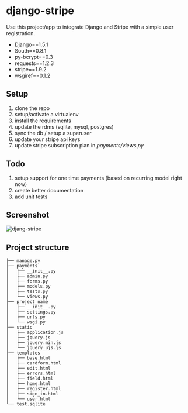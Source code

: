 django-stripe
=============

Use this project/app to integrate Django and Stripe with a simple user registration.

- Django==1.5.1
- South==0.8.1
- py-bcrypt==0.3
- requests==1.2.3
- stripe==1.9.2
- wsgiref==0.1.2

## Setup

1. clone the repo
2. setup/activate a virtualenv
3. install the requirements
4. update the rdms (sqlite, mysql, postgres)
5. sync the db / setup a superuser
6. update your stripe api keys
7. update stripe subscription plan in *payments/views.py*

## Todo

1. setup support for one time payments (based on recurring model right now)
2. create better documentation
3. add unit tests

## Screenshot

![djang-stripe](http://content.screencast.com/users/Mike_Extentech/folders/Jing/media/f3afdf22-d5a2-49a7-b8c6-44cd3828037f/00000208.png)

## Project structure

    ├── manage.py
    ├── payments
    │   ├── __init__.py
    │   ├── admin.py
    │   ├── forms.py
    │   ├── models.py
    │   ├── tests.py
    │   └── views.py
    ├── project_name
    │   ├── __init__.py
    │   ├── settings.py
    │   ├── urls.py
    │   └── wsgi.py
    ├── static
    │   ├── application.js
    │   ├── jquery.js
    │   ├── jquery.min.js
    │   └── jquery_ujs.js
    ├── templates
    │   ├── base.html
    │   ├── cardform.html
    │   ├── edit.html
    │   ├── errors.html
    │   ├── field.html
    │   ├── home.html
    │   ├── register.html
    │   ├── sign_in.html
    │   └── user.html
    └── test.sqlite
